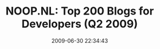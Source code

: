 ---
date: 2009-06-30 22:34:43
link:
  source: delicious
  source_url: https://del.icio.us/roytang
  text: 'NOOP.NL: Top 200 Blogs for Developers (Q2 2009)'
  url: http://www.noop.nl/2009/06/top-200-blogs-for-developers-q2-2009.html
slug: noop-nl-top-200-blogs-for-developers-q2-2009
source: delicious
tags:
- programming
- blogs
- broken-link
title: 'NOOP.NL: Top 200 Blogs for Developers (Q2 2009)'
---